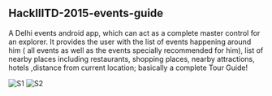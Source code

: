 ## HackIIITD-2015-events-guide

A Delhi events android app, which can act as a complete master control for an explorer. It provides the user with the list of events happening around him ( all events as well as the events specially recommended for him), list of nearby places including restaurants, shopping places, nearby attractions, hotels ,distance from current location; basically a complete Tour Guide! 

![S1](/../master/app/src/main/res/drawable/s1.png "" )
![S2](/../master/app/src/main/res/drawable/s2.png "")

